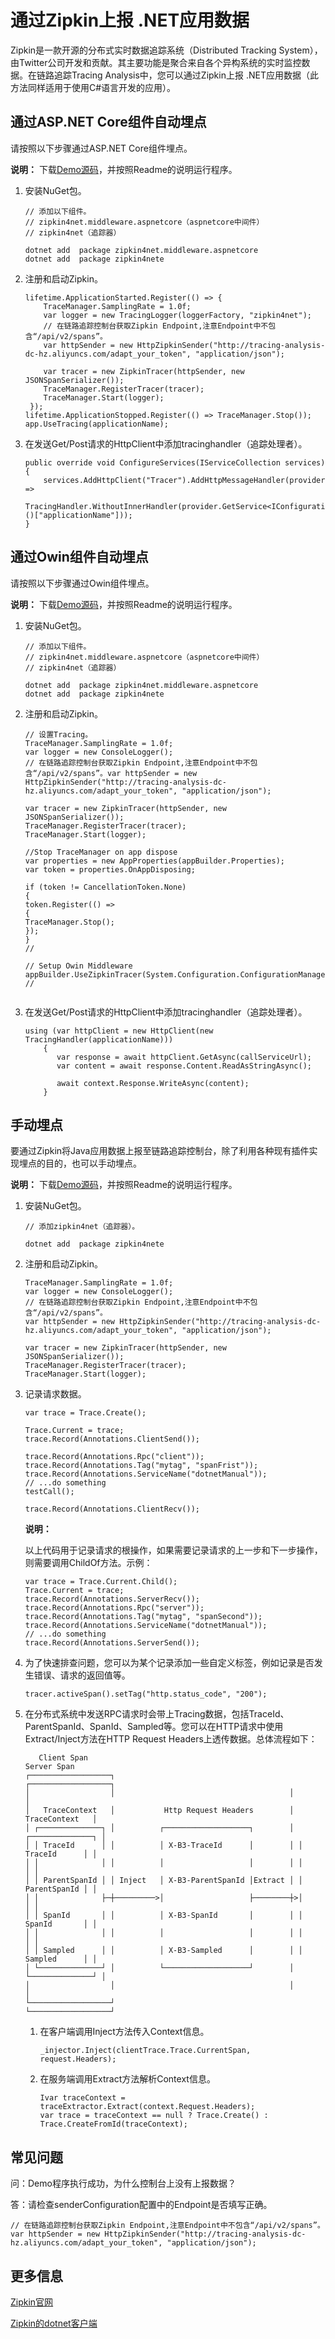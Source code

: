 # 通过Zipkin上报 .NET应用数据

Zipkin是一款开源的分布式实时数据追踪系统（Distributed Tracking System），由Twitter公司开发和贡献。其主要功能是聚合来自各个异构系统的实时监控数据。在链路追踪Tracing Analysis中，您可以通过Zipkin上报 .NET应用数据（此方法同样适用于使用C\#语言开发的应用）。





## 通过ASP.NET Core组件自动埋点

请按照以下步骤通过ASP.NET Core组件埋点。

**说明：** 下载[Demo源码](https://arms-apm.oss-cn-hangzhou.aliyuncs.com/demo/zipkinDotnetNetcore.zip)，并按照Readme的说明运行程序。

1.  安装NuGet包。

    ```
    // 添加以下组件。
    // zipkin4net.middleware.aspnetcore（aspnetcore中间件）
    // zipkin4net（追踪器）
    
    dotnet add  package zipkin4net.middleware.aspnetcore
    dotnet add  package zipkin4nete
    ```

2.  注册和启动Zipkin。

    ```
    lifetime.ApplicationStarted.Register(() => {
        TraceManager.SamplingRate = 1.0f;
        var logger = new TracingLogger(loggerFactory, "zipkin4net");
        // 在链路追踪控制台获取Zipkin Endpoint,注意Endpoint中不包含“/api/v2/spans”。
        var httpSender = new HttpZipkinSender("http://tracing-analysis-dc-hz.aliyuncs.com/adapt_your_token", "application/json");
    
        var tracer = new ZipkinTracer(httpSender, new JSONSpanSerializer());
        TraceManager.RegisterTracer(tracer);
        TraceManager.Start(logger);
     });
    lifetime.ApplicationStopped.Register(() => TraceManager.Stop());
    app.UseTracing(applicationName);
    ```

3.  在发送Get/Post请求的HttpClient中添加tracinghandler（追踪处理者）。

    ```
    public override void ConfigureServices(IServiceCollection services)
    {
        services.AddHttpClient("Tracer").AddHttpMessageHandler(provider =>
            TracingHandler.WithoutInnerHandler(provider.GetService<IConfiguration>()["applicationName"]));
    }
    ```


## 通过Owin组件自动埋点

请按照以下步骤通过Owin组件埋点。

**说明：** 下载[Demo源码](https://arms-apm.oss-cn-hangzhou.aliyuncs.com/demo/zipkinDotnetOwin.zip)，并按照Readme的说明运行程序。

1.  安装NuGet包。

    ```
    // 添加以下组件。
    // zipkin4net.middleware.aspnetcore（aspnetcore中间件）
    // zipkin4net（追踪器）
    
    dotnet add  package zipkin4net.middleware.aspnetcore
    dotnet add  package zipkin4nete
    ```

2.  注册和启动Zipkin。

    ```
    // 设置Tracing。
    TraceManager.SamplingRate = 1.0f;
    var logger = new ConsoleLogger();
    // 在链路追踪控制台获取Zipkin Endpoint,注意Endpoint中不包含“/api/v2/spans”。var httpSender = new HttpZipkinSender("http://tracing-analysis-dc-hz.aliyuncs.com/adapt_your_token", "application/json");
    
    var tracer = new ZipkinTracer(httpSender, new JSONSpanSerializer());
    TraceManager.RegisterTracer(tracer);
    TraceManager.Start(logger);
    
    //Stop TraceManager on app dispose
    var properties = new AppProperties(appBuilder.Properties);
    var token = properties.OnAppDisposing;
    
    if (token != CancellationToken.None)
    {
    token.Register(() =>
    {
    TraceManager.Stop();
    });
    }
    //
    
    // Setup Owin Middleware
    appBuilder.UseZipkinTracer(System.Configuration.ConfigurationManager.AppSettings["applicationName"]);
    //
                            
    ```

3.  在发送Get/Post请求的HttpClient中添加tracinghandler（追踪处理者）。

    ```
    using (var httpClient = new HttpClient(new TracingHandler(applicationName)))
        {
           var response = await httpClient.GetAsync(callServiceUrl);
           var content = await response.Content.ReadAsStringAsync();
    
           await context.Response.WriteAsync(content);
        }
    ```


## 手动埋点

要通过Zipkin将Java应用数据上报至链路追踪控制台，除了利用各种现有插件实现埋点的目的，也可以手动埋点。

**说明：** 下载[Demo源码](https://arms-apm.oss-cn-hangzhou.aliyuncs.com/demo/zipkinDotnetManual.zip)，并按照Readme的说明运行程序。

1.  安装NuGet包。

    ```
    // 添加zipkin4net（追踪器）。
    
    dotnet add  package zipkin4nete
    ```

2.  注册和启动Zipkin。

    ```
    TraceManager.SamplingRate = 1.0f;
    var logger = new ConsoleLogger();
    // 在链路追踪控制台获取Zipkin Endpoint,注意Endpoint中不包含“/api/v2/spans”。
    var httpSender = new HttpZipkinSender("http://tracing-analysis-dc-hz.aliyuncs.com/adapt_your_token", "application/json");
    
    var tracer = new ZipkinTracer(httpSender, new JSONSpanSerializer());
    TraceManager.RegisterTracer(tracer);
    TraceManager.Start(logger);
    ```

3.  记录请求数据。

    ```
    var trace = Trace.Create();
    
    Trace.Current = trace;
    trace.Record(Annotations.ClientSend());
    
    trace.Record(Annotations.Rpc("client"));
    trace.Record(Annotations.Tag("mytag", "spanFrist"));
    trace.Record(Annotations.ServiceName("dotnetManual"));
    // ...do something
    testCall();
    
    trace.Record(Annotations.ClientRecv());
    ```

    **说明：**

    以上代码用于记录请求的根操作，如果需要记录请求的上一步和下一步操作，则需要调用ChildOf方法。示例：

    ```
    var trace = Trace.Current.Child();
    Trace.Current = trace;
    trace.Record(Annotations.ServerRecv());
    trace.Record(Annotations.Rpc("server"));
    trace.Record(Annotations.Tag("mytag", "spanSecond"));
    trace.Record(Annotations.ServiceName("dotnetManual"));
    // ...do something
    trace.Record(Annotations.ServerSend());
    ```

4.  为了快速排查问题，您可以为某个记录添加一些自定义标签，例如记录是否发生错误、请求的返回值等。

    ```
    tracer.activeSpan().setTag("http.status_code", "200");
    ```

5.  在分布式系统中发送RPC请求时会带上Tracing数据，包括TraceId、ParentSpanId、SpanId、Sampled等。您可以在HTTP请求中使用Extract/Inject方法在HTTP Request Headers上透传数据。总体流程如下：

    ```
       Client Span                                                Server Span
    ┌──────────────────┐                                       ┌──────────────────┐
    │                  │                                       │                  │
    │   TraceContext   │           Http Request Headers        │   TraceContext   │
    │ ┌──────────────┐ │          ┌───────────────────┐        │ ┌──────────────┐ │
    │ │ TraceId      │ │          │ X-B3-TraceId      │        │ │ TraceId      │ │
    │ │              │ │          │                   │        │ │              │ │
    │ │ ParentSpanId │ │ Inject   │ X-B3-ParentSpanId │Extract │ │ ParentSpanId │ │
    │ │              ├─┼─────────>│                   ├────────┼>│              │ │
    │ │ SpanId       │ │          │ X-B3-SpanId       │        │ │ SpanId       │ │
    │ │              │ │          │                   │        │ │              │ │
    │ │ Sampled      │ │          │ X-B3-Sampled      │        │ │ Sampled      │ │
    │ └──────────────┘ │          └───────────────────┘        │ └──────────────┘ │
    │                  │                                       │                  │
    └──────────────────┘                                       └──────────────────┘
    ```

    1.  在客户端调用Inject方法传入Context信息。

        ```
        _injector.Inject(clientTrace.Trace.CurrentSpan, request.Headers);
        ```

    2.  在服务端调用Extract方法解析Context信息。

        ```
        Ivar traceContext = traceExtractor.Extract(context.Request.Headers);
        var trace = traceContext == null ? Trace.Create() : Trace.CreateFromId(traceContext);
        ```


## 常见问题

问：Demo程序执行成功，为什么控制台上没有上报数据？

答：请检查senderConfiguration配置中的Endpoint是否填写正确。

```
// 在链路追踪控制台获取Zipkin Endpoint,注意Endpoint中不包含“/api/v2/spans”。
var httpSender = new HttpZipkinSender("http://tracing-analysis-dc-hz.aliyuncs.com/adapt_your_token", "application/json");
```

## 更多信息

[Zipkin官网](https://zipkin.io/)

[Zipkin的dotnet客户端](https://github.com/openzipkin/zipkin4net)

